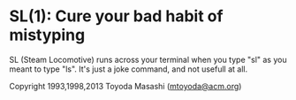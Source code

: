 SL(1): Cure your bad habit of mistyping
=======================================

SL (Steam Locomotive) runs across your terminal when you type "sl" as
you meant to type "ls". It's just a joke command, and not usefull at
all.

Copyright 1993,1998,2013 Toyoda Masashi (mtoyoda@acm.org)


